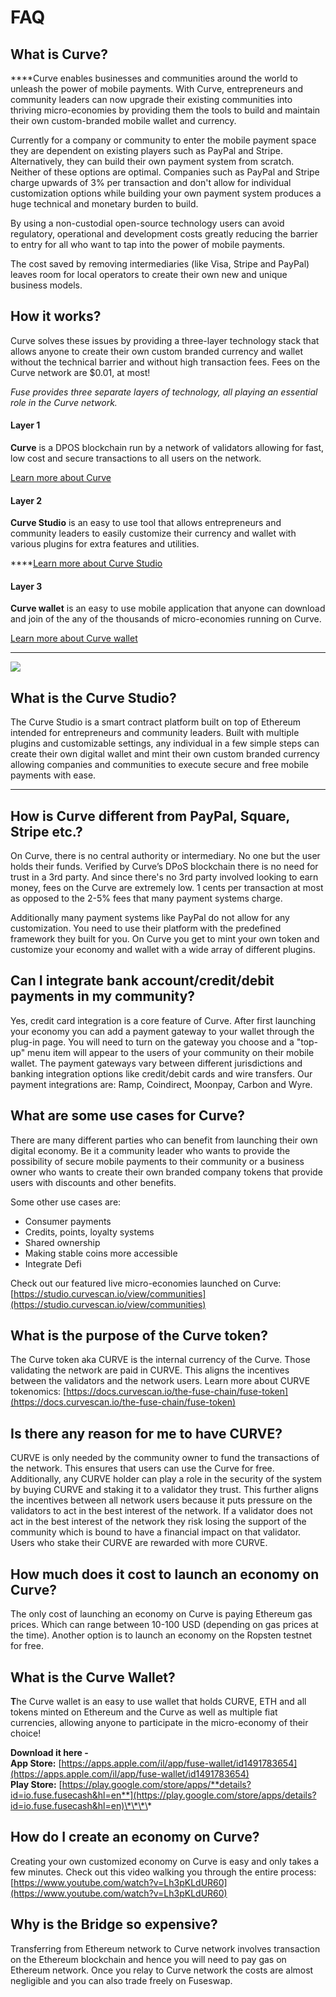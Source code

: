 # FAQ

## What is Curve?

  
****Curve enables businesses and communities around the world to unleash the power of mobile payments. With Curve, entrepreneurs and community leaders can now upgrade their existing communities into thriving micro-economies by providing them the tools to build and maintain their own custom-branded mobile wallet and currency. 

Currently for a company or community to enter the mobile payment space they are dependent on existing players such as PayPal and Stripe. Alternatively, they can build their own payment system from scratch. Neither of these options are optimal. Companies such as PayPal and Stripe charge upwards of 3% per transaction and don't allow for individual customization options while building your own payment system produces a huge technical and monetary burden to build. 

By using a non-custodial open-source technology users can avoid regulatory, operational and development costs greatly reducing the barrier to entry for all who want to tap into the power of mobile payments. 

The cost saved by removing intermediaries \(like Visa, Stripe and PayPal\) leaves room for local operators to create their own new and unique business models.



## How it works? 

Curve solves these issues by providing a three-layer technology stack that allows anyone to create their own custom branded currency and wallet without the technical barrier and without high transaction fees. Fees on the Curve network are $0.01, at most!

_Fuse provides three separate layers of technology, all playing an essential role in the Curve network._ 

#### **Layer 1**

**Curve** is a DPOS blockchain run by a network of validators allowing for fast, low cost and secure transactions to all users on the network. 

[Learn more about Curve](https://docs.curvescan.io/become-a-validator/how-to-become-a-validator)

#### **Layer 2**

**Curve Studio** is an easy to use tool that allows entrepreneurs and community leaders to easily customize their currency and wallet with various plugins for extra features and utilities.   
  
****[Learn more about Curve Studio](https://docs.curvescan.io/the-fuse-studio/overview)

#### **Layer 3**

**Curve wallet** is an easy to use mobile application that anyone can download and join of the any of the thousands of micro-economies running on Curve. 

[Learn more about Curve wallet](https://docs.curvescan.io/the-mobile-wallet/overview)  
****

![](../.gitbook/assets/stack-faq.jpg)

## **What is the Curve Studio?**

The Curve Studio is a smart contract platform built on top of Ethereum intended for entrepreneurs and community leaders. Built with multiple plugins and customizable settings, any individual in a few simple steps can create their own digital wallet and mint their own custom branded currency allowing companies and communities to execute secure and free mobile payments with ease.   
****

## **How is Curve different from PayPal, Square, Stripe etc.?** 

On Curve, there is no central authority or intermediary. No one but the user holds their funds. Verified by Curve’s DPoS blockchain there is no need for trust in a 3rd party. And since there's no 3rd party involved looking to earn money, fees on the Curve are extremely low. 1 cents per transaction at most as opposed to the 2-5% fees that many payment systems charge. 

Additionally many payment systems like PayPal do not allow for any customization. You need to use their platform with the predefined framework they built for you. On Curve you get to mint your own token and customize your economy and wallet with a wide array of different plugins. 

## **Can I integrate bank account/credit/debit payments in my community?**

Yes, credit card integration is a core feature of Curve. After first launching your economy you can add a payment gateway to your wallet through the plug-in page. You will need to turn on the gateway you choose and a "top-up" menu item will appear to the users of your community on their mobile wallet. The payment gateways vary between different jurisdictions and banking integration options like credit/debit cards and wire transfers. Our payment integrations are: Ramp, Coindirect, Moonpay, Carbon and Wyre.

## **What are some use cases for Curve?** 

There are many different parties who can benefit from launching their own digital economy. Be it a community leader who wants to provide the possibility of secure mobile payments to their community or a business owner who wants to create their own branded company tokens that provide users with discounts and other benefits. 

Some other use cases are:

* Consumer payments
* Credits, points, loyalty systems
* Shared ownership
* Making stable coins more accessible
* Integrate Defi

Check out our featured live micro-economies launched on Curve: [https://studio.curvescan.io/view/communities](https://studio.curvescan.io/view/communities)

## **What is the purpose of the Curve token?** 

The Curve token aka CURVE is the internal currency of the Curve.  Those validating the network are paid in CURVE. This aligns the incentives between the validators and the network users. Learn more about CURVE tokenomics: [https://docs.curvescan.io/the-fuse-chain/fuse-token](https://docs.curvescan.io/the-fuse-chain/fuse-token)

## **Is there any reason for me to have CURVE?** 

CURVE is only needed by the community owner to fund the transactions of the network. This ensures that users can use the Curve for free. Additionally, any CURVE holder can play a role in the security of the system by buying CURVE and staking it to a validator they trust. This further aligns the incentives between all network users because it puts pressure on the validators to act in the best interest of the network. If a validator does not act in the best interest of the network they risk losing the support of the community which is bound to have a financial impact on that validator. Users who stake their CURVE are rewarded with more CURVE. 

## **How much does it cost to launch an economy on Curve?**

The only cost of launching an economy on Curve is paying Ethereum gas prices. Which can range between 10-100 USD \(depending on gas prices at the time\). Another option is to launch an economy on the Ropsten testnet for free. 

## **What is the Curve Wallet?** 

**T**he Curve wallet is an easy to use wallet that holds CURVE, ETH and all tokens minted on Ethereum and the Curve as well as multiple fiat currencies, allowing anyone to participate in the micro-economy of their choice!  
  
**Download it here -   
App Store:** [https://apps.apple.com/il/app/fuse-wallet/id1491783654](https://apps.apple.com/il/app/fuse-wallet/id1491783654)  
**Play Store:** [https://play.google.com/store/apps/**details?id=io.fuse.fusecash&hl=en**](https://play.google.com/store/apps/details?id=io.fuse.fusecash&hl=en)\*\*\*\*

## **How do I create an economy on Curve?**

Creating your own customized economy on Curve is easy and only takes a few minutes. Check out this video walking you through the entire process: [https://www.youtube.com/watch?v=Lh3pKLdUR60](https://www.youtube.com/watch?v=Lh3pKLdUR60)

## Why is the Bridge so expensive? 

Transferring from Ethereum network to Curve network involves transaction on the Ethereum blockchain and hence you will need to pay gas on Ethereum network. Once you relay to Curve network the costs are almost negligible and you can also trade freely on Fuseswap.

